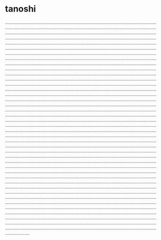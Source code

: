 # tanoshi

................................................................................................................................................................................................................................................................................................................................................................................................................................................................................................................................................................................................................................................................................................................................................................................................................................................................................................................................................................................................................................................................................................................................................................................................................................................................................................................................................................................................................................................................................................................................................................................................................................................................................................................................................................................................................................................................................................................................................................................................................................................................................................................................................................................................................................................................................................................................................................................................................................................................................................................................................................................................................................................................................................................................................................................................................................................................................................................................................................................................................................................................................................................................................................................................................................................................................................................................................................................................................................................................................................................................................................................................................................................................................................................................................................................................................................................................................................................................................................................................................................................................................................................................................................................................................................................................................................................................................................................................................................................................................................................................................................................................................................................................................................................................................................................................................................................................................................................................................................................................................................................................................................................................................................................................................................................................................................................
